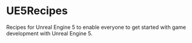 # UE5Recipes
Recipes for Unreal Engine 5 to enable everyone to get started with game development with Unreal Engine 5.
